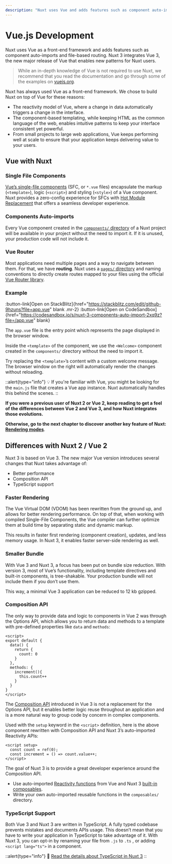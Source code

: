```yaml
---
description: "Nuxt uses Vue and adds features such as component auto-imports and file-based routing."
---
```


# Vue.js Development

Nuxt uses Vue as a front-end framework and adds features such as component auto-imports and file-based routing. Nuxt 3 integrates Vue 3, the new major release of Vue that enables new patterns for Nuxt users.

> While an in-depth knowledge of Vue is not required to use Nuxt, we recommend that you read the documentation and go through some of the examples on [vuejs.org](https://vuejs.org/).
>

Nuxt has always used Vue as a front-end framework. We chose to build Nuxt on top of Vue for these reasons:

- The reactivity model of Vue, where a change in data automatically triggers a change in the interface.
- The component-based templating, while keeping HTML as the common language of the web, enables intuitive patterns to keep your interface consistent yet powerful.
- From small projects to large web applications, Vue keeps performing well at scale to ensure that your application keeps delivering value to your users.

## Vue with Nuxt

### Single File Components

[Vue’s single-file components](https://v3.vuejs.org/guide/single-file-component.html) (SFC, or `*.vue` files) encapsulate the markup (`<template>`), logic (`<script>`) and styling (`<style>`) of a Vue component. Nuxt provides a zero-config experience for SFCs with [Hot Module Replacement](https://webpack.js.org/concepts/hot-module-replacement/) that offers a seamless developer experience.

### Components Auto-imports

Every Vue component created in the [`components/` directory](/docs/guide/directory-structure/components) of a Nuxt project will be available in your project without the need to import it. If it is unused, your production code will not include it.

### Vue Router

Most applications need multiple pages and a way to navigate between them. For that, we have **routing**. Nuxt uses a [`pages/` directory](/docs/guide/directory-structure/pages) and naming conventions to directly create routes mapped to your files using the official [Vue Router library](https://router.vuejs.org/).

### Example

:button-link[Open on StackBlitz]{href="https://stackblitz.com/edit/github-9hzuns?file=app.vue" blank .mr-2}
:button-link[Open on CodeSandbox]{href="https://codesandbox.io/s/nuxt-3-components-auto-import-2xq9z?file=/app.vue" blank}

The `app.vue` file is the entry point which represents the page displayed in the browser window.

Inside the `<template>` of the component, we use the `<Welcome>` component created in the `components/`  directory without the need to import it.

Try replacing the `<template>`’s content with a custom welcome message. The browser window on the right will automatically render the changes without reloading.

::alert{type="info"}
💡 If you're familiar with Vue, you might be looking for the `main.js` file that creates a Vue app instance. Nuxt automatically handles this behind the scenes.
::

**If you were a previous user of Nuxt 2 or Vue 2, keep reading to get a feel of the differences between Vue 2 and Vue 3, and how Nuxt integrates those evolutions.**

**Otherwise, go to the next chapter to discover another key feature of Nuxt: [Rendering modes](/docs/guide/concepts/rendering)**.

## Differences with Nuxt 2 / Vue 2

Nuxt 3 is based on Vue 3. The new major Vue version introduces several changes that Nuxt takes advantage of:

- Better performance
- Composition API
- TypeScript support

### Faster Rendering

The Vue Virtual DOM (VDOM) has been rewritten from the ground up, and allows for better rendering performance. On top of that, when working with compiled Single-File Components, the Vue compiler can further optimize them at build time by separating static and dynamic markup.

This results in faster first rendering (component creation), updates, and less memory usage. In Nuxt 3, it enables faster server-side rendering as well.

### Smaller Bundle

With Vue 3 and Nuxt 3, a focus has been put on bundle size reduction. With version 3, most of Vue’s functionality, including template directives and built-in components, is tree-shakable. Your production bundle will not include them if you don’t use them.

This way, a minimal Vue 3 application can be reduced to 12 kb gzipped.

### Composition API

The only way to provide data and logic to components in Vue 2 was through the Options API, which allows you to return data and methods to a template with pre-defined properties like `data` and `methods`:

```vue
<script>
export default {
  data() {
    return {
      count: 0
    }
  },
  methods: {
    increment(){
      this.count++
    }
  }
}
</script>
```

The [Composition API](https://vuejs.org/guide/extras/composition-api-faq.html) introduced in Vue 3 is not a replacement for the Options API, but it enables better logic reuse throughout an application and is a more natural way to group code by concern in complex components.

Used with the `setup` keyword in the `<script>` definition, here is the above component rewritten with Composition API and Nuxt 3’s auto-imported Reactivity APIs:

```vue
<script setup>
  const count = ref(0);
  const increment = () => count.value++;
</script>
```

The goal of Nuxt 3 is to provide a great developer experience around the Composition API.

- Use auto-imported [Reactivity functions](https://vuejs.org/api/reactivity-core.html) from Vue and Nuxt 3 [built-in composables](/docs/api/composables/use-async-data).
- Write your own auto-imported reusable functions in the `composables/` directory.

### TypeScript Support

Both Vue 3 and Nuxt 3 are written in TypeScript. A fully typed codebase prevents mistakes and documents APIs usage. This doesn’t mean that you have to write your application in TypeScript to take advantage of it. With Nuxt 3, you can opt-in by renaming your file from `.js` to `.ts` , or adding `<script lang="ts">` in a component.

::alert{type="info"}
🔎 [Read the details about TypeScript in Nuxt 3](/docs/guide/concepts/typescript)
::
